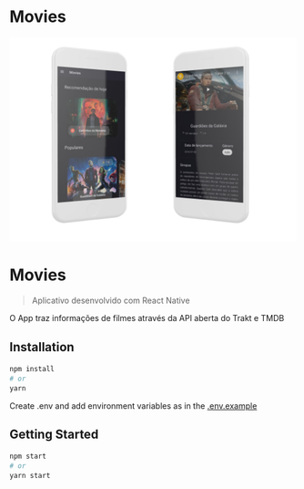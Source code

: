 # Movies

<img src="assets/readme.png" />

# Movies
> Aplicativo desenvolvido com React Native

O App traz informações de filmes através da API aberta do Trakt e TMDB

## Installation

```bash
npm install
# or
yarn
```

Create .env and add environment variables as in the [.env.example](https://github.com/rafalmeida73/movies/blob/main/.env.example) 

## Getting Started

```bash
npm start
# or
yarn start
```